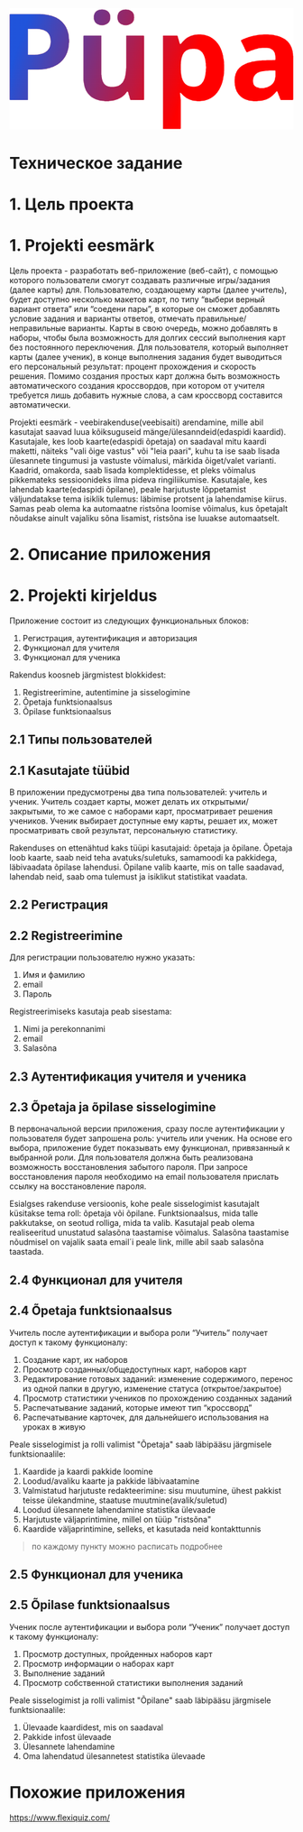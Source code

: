 ﻿![püpa logo](pupa_logo.png)

# Техническое задание

# 1. Цель проекта
# 1. Projekti eesmärk

Цель проекта - разработать веб-приложение (веб-сайт), с помощью которого пользователи смогут создавать различные игры/задания (далее карты) для. Пользователю, создающему карты (далее учитель), будет доступно несколько макетов карт, по типу “выбери верный вариант ответа” или “соедени пары”, в которые он сможет добавлять условие задания и варианты ответов, отмечать правильные/неправильные варианты. Карты в свою очередь, можно добавлять в наборы, чтобы была возможность для долгих сессий выполнения карт без постоянного переключения. Для пользователя, который выполняет карты (далее ученик), в конце выполнения задания будет выводиться его персональный результат: процент прохождения и скорость решения. Помимо создания простых карт должна быть возможность автоматического создания кроссвордов, при котором от учителя требуется лишь добавить нужные слова, а сам кроссворд составится автоматически. 

Projekti eesmärk - veebirakenduse(veebisaiti) arendamine, mille abil kasutajat saavad luua kõiksuguseid mänge/ülesanndeid(edaspidi kaardid). Kasutajale, kes loob kaarte(edaspidi õpetaja) on saadaval mitu kaardi maketti, näiteks "vali õige vastus" või "leia paari", kuhu ta ise saab lisada ülesannete tingumusi ja vastuste võimalusi, märkida õiget/valet varianti. Kaadrid, omakorda, saab lisada komplektidesse, et pleks võimalus pikkemateks sessioonideks ilma pideva ringiliikumise. Kasutajale, kes lahendab kaarte(edaspidi õpilane), peale harjutuste lõppetamist väljundatakse tema isiklik tulemus: läbimise protsent ja lahendamise kiirus. Samas peab olema ka automaatne ristsõna loomise võimalus, kus õpetajalt nõudakse ainult vajaliku sõna lisamist, ristsõna ise luuakse automaatselt.

# 2. Описание приложения
# 2. Projekti kirjeldus

Приложение состоит из следующих функциональных блоков:

1. Регистрация, аутентификация и авторизация
2. Функционал для учителя
3. Функционал для ученика


Rakendus koosneb järgmistest blokkidest:

1. Registreerimine, autentimine ja sisselogimine
2. Õpetaja funktsionaalsus
3. Õpilase funktsionaalsus



## 2.1 Типы пользователей
## 2.1 Kasutajate tüübid


В приложении предусмотрены два типа пользователей: учитель и ученик. Учитель создает карты, может делать их открытыми/закрытыми, то же самое с наборами карт, просматривает решения учеников. Ученик выбирает доступные ему карты, решает их, может просматривать свой результат, персональную статистику.  

Rakenduses on ettenähtud kaks tüüpi kasutajaid: õpetaja ja õpilane. Õpetaja loob kaarte, saab neid teha avatuks/suletuks, samamoodi ka pakkidega, läbivaadata õpilase lahendusi. Õpilane valib kaarte, mis on talle saadavad, lahendab neid, saab oma tulemust ja isiklikut statistikat vaadata.

## 2.2 Регистрация
## 2.2 Registreerimine


Для регистрации пользователю нужно указать:

1. Имя и фамилию 
2. email
3. Пароль

Registreerimiseks kasutaja peab sisestama:

1. Nimi ja perekonnanimi
2. email
3. Salasõna

## 2.3 Аутентификация учителя и ученика
## 2.3 Õpetaja ja õpilase sisselogimine

В первоначальной версии приложения, сразу после аутентификации у пользователя будет запрошена роль: учитель или ученик. На основе его выбора, приложение будет показывать ему функционал, привязанный к выбранной роли.
Для пользователя должна быть реализована возможность восстановления забытого пароля. При запросе восстановления пароля необходимо на email пользователя прислать ссылку на восстановление пароля.  

Esialgses rakenduse versioonis, kohe peale sisselogimist kasutajalt küsitakse tema roll: õpetaja või õpilane. Funktsionaalsus, mida talle pakkutakse, on seotud rolliga, mida ta valib. 
Kasutajal peab olema realiseeritud unustatud salasõna taastamise võimalus. Salasõna taastamise nõudmisel on vajalik saata email´i peale link, mille abil saab salasõna taastada.

## 2.4 Функционал для учителя
## 2.4 Õpetaja funktsionaalsus

Учитель после аутентификации и выбора роли “Учитель” получает доступ к такому функционалу:

1. Создание карт, их наборов
2. Просмотр созданных/общедоступных карт, наборов карт
3. Редактирование готовых заданий: изменение содержимого, перенос из одной папки в другую, изменение статуса (открытое/закрытое)
4. Просмотр статистики учеников по прохождению созданных заданий
5. Распечатывание заданий, которые имеют тип “кроссворд”
6. Распечатывание карточек, для дальнейшего использования на уроках в живую

Peale sisselogimist ja rolli valimist "Õpetaja" saab läbipääsu järgmisele funktsionaalile:

1. Kaardide ja kaardi pakkide loomine
2. Loodud/avaliku kaarte ja pakkide läbivaatamine
3. Valmistatud harjutuste redakteerimine: sisu muutumine, ühest pakkist teisse ülekandmine, staatuse muutmine(avalik/suletud)
4. Loodud ülesannete lahendamine statistika ülevaade
5. Harjutuste väljaprintimine, millel on tüüp "ristsõna"
6. Kaardide väljaprintimine, selleks, et kasutada neid kontakttunnis

> по каждому пункту можно расписать подробнее

## 2.5 Функционал для ученика
## 2.5 Õpilase funktsionaalsus

Ученик после аутентификации и выбора роли “Ученик” получает доступ к такому функционалу:

1. Просмотр доступных, пройденных наборов карт
2. Просмотр информации о наборах карт
3. Выполнение заданий
4. Просмотр собственной статистики выполнения заданий

Peale sisselogimist ja rolli valimist "Õpilane" saab läbipääsu järgmisele funktsionaalile:

1. Ülevaade kaardidest, mis on saadaval
2. Pakkide infost ülevaade
3. Ülesannete lahendamine
4. Oma lahendatud ülesannetest statistika ülevaade

# Похожие приложения 

https://www.flexiquiz.com/
